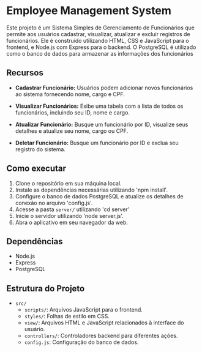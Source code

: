 # Employee Management System

Este projeto é um Sistema Simples de Gerenciamento de Funcionários que permite aos usuários cadastrar, visualizar, atualizar e excluir registros de funcionários. Ele é construído utilizando HTML, CSS e JavaScript para o frontend, e Node.js com Express para o backend. O PostgreSQL é utilizado como o banco de dados para armazenar as informações dos funcionários
## Recursos

- **Cadastrar Funcionário:** Usuários podem adicionar novos funcionários ao sistema fornecendo nome, cargo e CPF.

- **Visualizar Funcionários:** Exibe uma tabela com a lista de todos os funcionários, incluindo seu ID, nome e cargo.

- **Atualizar Funcionário:** Busque um funcionário por ID, visualize seus detalhes e atualize seu nome, cargo ou CPF.
  
- **Deletar Funcionário:** Busque um funcionário por ID e exclua seu registro do sistema.

## Como executar

1. Clone o repositório em sua máquina local.
2. Instale as dependências necessárias utilizando 'npm install'.
3. Configure o banco de dados PostgreSQL e atualize os detalhes de conexão no arquivo 'config.js'.
4. Acesse a pasta `server/` utilizando 'cd server'
5. Inicie o servidor utilizando 'node server.js'.
6. Abra o aplicativo em seu navegador da web.

## Dependências

- Node.js
- Express
- PostgreSQL

## Estrutura do Projeto

- `src/`
  - `scripts/`:  Arquivos JavaScript para o frontend.
  - `styles/`: Folhas de estilo em CSS.
  - `view/`: Arquivos HTML e JavaScript relacionados à interface do usuário.
  - `controllers/`: Controladores backend para diferentes ações.
  - `config.js`: Configuração do banco de dados.
